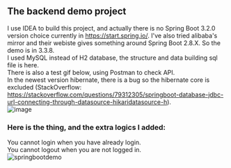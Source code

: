 ## The backend demo project
I use IDEA to build this project, and actually there is no Spring Boot 3.2.0 version choice currently in https://start.spring.io/. 
I've also tried alibaba's mirror and their webiste gives something around Spring Boot 2.8.X. So the demo is in 3.3.8.<br>
I used MySQL instead of H2 database, the structure and data building sql file is here.<br>
There is also a test gif below, using Postman to check API.<br>
In the newest version hibernate, there is a bug so the hibernate core is excluded (StackOverflow: https://stackoverflow.com/questions/79312305/springboot-database-jdbc-url-connecting-through-datasource-hikaridatasource-h). <br>
![image](https://github.com/user-attachments/assets/92de081f-9358-45ac-83cf-aa59dfe9d5f2)
### Here is the thing, and the extra logics I added:
You cannot login when you have already login.<br>
You cannot logout when you are not logged in. <br>
![springbootdemo](https://github.com/user-attachments/assets/6e9d65f7-5e2c-4e3c-abd0-3bd169f1a4b0)
